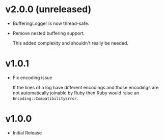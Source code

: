 # v2.0.0 (unreleased)

*   BufferingLogger is now thread-safe.

*   Remove nested buffering support.

    This added complexity and shouldn't really be needed.

# v1.0.1

*   Fix encoding issue

    If the lines of a log have different encodings and those encodings are not
    automatically joinable by Ruby then Ruby would raise an
    `Encoding::CompatibilityError`.

# v1.0.0

*   Initial Release